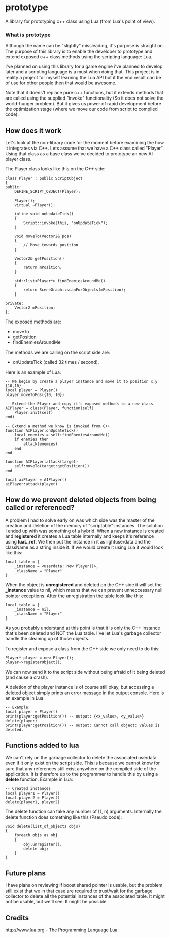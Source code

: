prototype
=========
A library for prototyping c++ class using Lua (from Lua's point of view).

### What is prototype ###

Although the name can be "slightly" missleading, it's purpose is straight on. The purpose of this library
is to enable the developer to prototype and extend exposed c++ class methods using the scripting language: Lua.

I've planned on using this library for a game engine i've planned to develop later and a scripting language
is a must when doing that. This project is in reality a project for myself learning the Lua API but if the end
result can be of use for other people then that would be awesome.

Note that it doens't replace pure c++ functions, but it extends methods that are called using the supplied "invoke" 
functionality (So it does not solve the world-hunger problem). But it gives us power of rapid development before
the optimization stage (where we move our code from script to complied code).

How does it work
----------------
Let's look at the non-library code for the moment before examining the how it integrates via C++. Lets assume that we have a
C++ class called "Player". Using that class as a base class we've decided to prototype an new AI player class.

The Player class looks like this on the C++ side:

    class Player : public ScriptObject
    {
    public:
        DEFINE_SCRIPT_OBJECT(Player);
        
        Player();
        virtual ~Player();
        
        inline void onUpdateTick()
        {
            Script::invoke(this, "onUpdateTick");
        }
        
        void moveTo(Vector2& pos)
        {
            // Move towards position
        }
        
        Vector2& getPosition()
        {
            return mPosition;
        }
        
        std::list<Player*> findEnemiesAroundMe()
        {
            return SceneGraph::scanForObjects(mPosition);
        }
        
    private:
        Vector2 mPosition;
    };

The exposed methods are:
* moveTo
* getPosition
* findEnemiesAroundMe

The methods we are calling on the script side are:
* onUpdateTick (called 32 times / second).

Here is an example of Lua:

    -- We begin by create a player instance and move it to position x,y {10,10}
    local player = Player()
    player:moveToPos({10, 10})
    
    -- Extend the Player and copy it's exposed methods to a new class
    AIPlayer = class(Player, function(self)
        Player.init(self)
    end)
    
    -- Extend a method we know is invoked from C++.
    function AIPlayer:onUpdateTick()
        local enemies = self:findEnemiesAroundMe()
        if enemies then
            attack(enemies)
        end
    end
    
    function AIPlayer:attack(target)
        self:moveTo(target:getPosition())
    end
    
    local aiPlayer = AIPlayer()
    aiPlayer:attack(player)

How do we prevent deleted objects from being called or referenced?
------------------------------------------------------------------

A problem I had to solve early on was which side was the master of the creation and deletion of the memory of
"scriptable" instances. The solution I ended up with was something of a hybrid. When a new instance is created and
**registered** it creates a Lua table internally and keeps it's reference using **luaL_ref**. We then put the instance
in it as lightuserdata and the className as a string inside it. If we would create it using Lua it would look like this:

    local table = {
        _instance = <userdata: new Player()>,
        _className = "Player"
    }

When the object is **unregistered** and deleted on the C++ side it will set the **_instance** value to nil, which means
that we can prevent unneccessary null pointer exceptions. After the unregistration the table look like this:

    local table = {
        _instance = nil,
        _className = "Player"
    }

As you probably understand at this point is that it is only the C++ instance that's been deleted and NOT the Lua
table. I've let Lua's garbage collector handle the cleaning up of those objects.

To register and expose a class from the C++ side we only need to do this:

    Player* player = new Player();
    player->registerObject();

We can now send it to the script side without being afraid of it being deleted (and cause a crash). 

A deletion of the player instance is of course still okay, but accessing a deleted object simply 
prints an error message in the output console. Here is an example in Lua:

    -- Example:
    local player = Player()
    print(player:getPosition()) -- output: {<x_value>, <y_value>}
    delete(player)
    print(player:getPosition()) -- output: Cannot call object: Values is deleted.

Functions added to lua
----------------------

We can't rely on the garbage collector to delete the associated userdata even if it only exist on the script side. 
This is because we cannot know for sure that any references still exist anywhere on the compiled side of the application.
It is therefore up to the programmer to handle this by using a **delete** function. Example in Lua:

    -- Created instances
    local player1 = Player()
    local player2 = Player()
    delete(player1, player2)

The delete function can take any number of [1, n) arguments. Internally the delete function does something like this (Pseudo code):

    void delete(list_of_objects objs)
    {
        foreach objs as obj
        {
            obj.unregister();
            delete obj;
        }
    }

Future plans
-------------

I have plans on reviewing if boost shared pointer is usable, but the problem still exist that we in that 
case are required to trust/wait for the garbage collector to delete all the potential instances of the associated table.
It might not be usable, but we'll see. It might be possible.


Credits
-------
http://www.lua.org - The Programming Language Lua.
